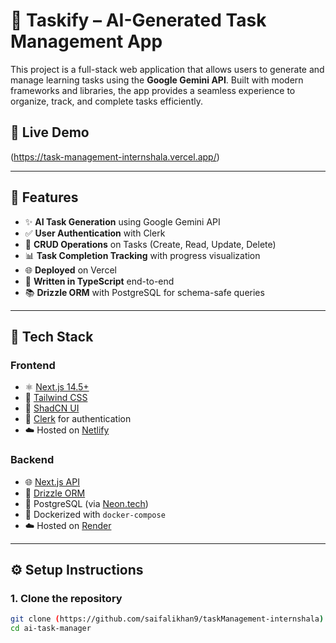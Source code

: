 # 🧠 Taskify – AI-Generated Task Management App

This project is a full-stack web application that allows users to generate and manage learning tasks using the **Google Gemini API**. Built with modern frameworks and libraries, the app provides a seamless experience to organize, track, and complete tasks efficiently.

## 🚀 Live Demo

 (https://task-management-internshala.vercel.app/)
 
---

## 📌 Features

- ✨ **AI Task Generation** using Google Gemini API
- ✅ **User Authentication** with Clerk
- 📝 **CRUD Operations** on Tasks (Create, Read, Update, Delete)
- 📊 **Task Completion Tracking** with progress visualization
- 🌐 **Deployed** on Vercel
- 🧪 **Written in TypeScript** end-to-end
- 📚 **Drizzle ORM** with PostgreSQL for schema-safe queries

---

## 🧱 Tech Stack

### Frontend
- ⚛️ [Next.js 14.5+](https://nextjs.org/)
- 💅 [Tailwind CSS](https://tailwindcss.com/)
- 🧩 [ShadCN UI](https://ui.shadcn.com/)
- 🔐 [Clerk](https://clerk.com/) for authentication
- ☁️ Hosted on [Netlify](https://www.netlify.com/)

### Backend
- 🌐 [Next.js API](https://nextjs.org/blog/building-apis-with-nextjs)
- 🧠 [Drizzle ORM](https://orm.drizzle.team/)
- 🐘 PostgreSQL (via [Neon.tech](https://neon.tech/))
- 🐳 Dockerized with `docker-compose`
- ☁️ Hosted on [Render](https://render.com/)

---

## ⚙️ Setup Instructions

### 1. Clone the repository

```bash
git clone (https://github.com/saifalikhan9/taskManagement-internshala)
cd ai-task-manager
